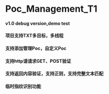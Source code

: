 # Poc_Management_T1
#### v1.0 debug version,demo test

#### 项目支持TXT多目标，多线程  
#### 支持添加管理Poc，自定义Poc 
#### 支持http请请求GET、POST验证
#### 支持返回内容验证，支持正则，支持完整文本匹配
#### 临时指纹识别功能
